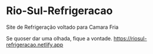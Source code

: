 # Rio-Sul-Refrigeracao
 Site de Refrigeração voltado para Camara Fria

Se quoser dar uma olhada, fique a vontade.  https://riosul-refrigeracao.netlify.app
